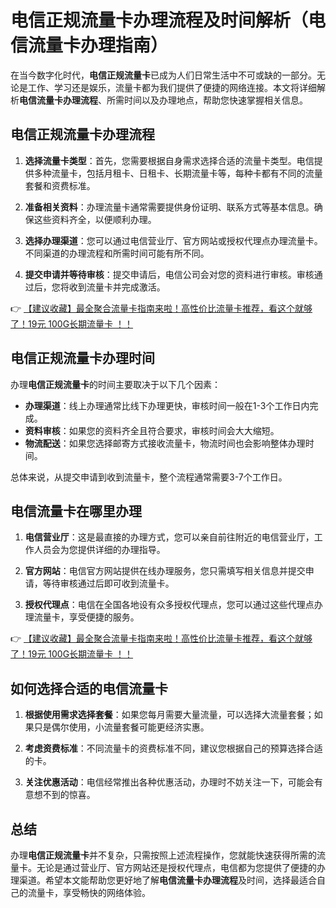 # 电信正规流量卡办理流程及时间解析（电信流量卡办理指南）

在当今数字化时代，**电信正规流量卡**已成为人们日常生活中不可或缺的一部分。无论是工作、学习还是娱乐，流量卡都为我们提供了便捷的网络连接。本文将详细解析**电信流量卡办理流程**、所需时间以及办理地点，帮助您快速掌握相关信息。

## 电信正规流量卡办理流程

1. **选择流量卡类型**：首先，您需要根据自身需求选择合适的流量卡类型。电信提供多种流量卡，包括月租卡、日租卡、长期流量卡等，每种卡都有不同的流量套餐和资费标准。

2. **准备相关资料**：办理流量卡通常需要提供身份证明、联系方式等基本信息。确保这些资料齐全，以便顺利办理。

3. **选择办理渠道**：您可以通过电信营业厅、官方网站或授权代理点办理流量卡。不同渠道的办理流程和所需时间可能有所不同。

4. **提交申请并等待审核**：提交申请后，电信公司会对您的资料进行审核。审核通过后，您将收到流量卡并完成激活。

👉 [【建议收藏】最全聚合流量卡指南来啦！高性价比流量卡推荐，看这个就够了！19元 100G长期流量卡 ！！](https://bit.ly/Liuliangka)

## 电信正规流量卡办理时间

办理**电信正规流量卡**的时间主要取决于以下几个因素：

- **办理渠道**：线上办理通常比线下办理更快，审核时间一般在1-3个工作日内完成。
- **资料审核**：如果您的资料齐全且符合要求，审核时间会大大缩短。
- **物流配送**：如果您选择邮寄方式接收流量卡，物流时间也会影响整体办理时间。

总体来说，从提交申请到收到流量卡，整个流程通常需要3-7个工作日。

## 电信流量卡在哪里办理

1. **电信营业厅**：这是最直接的办理方式，您可以亲自前往附近的电信营业厅，工作人员会为您提供详细的办理指导。

2. **官方网站**：电信官方网站提供在线办理服务，您只需填写相关信息并提交申请，等待审核通过后即可收到流量卡。

3. **授权代理点**：电信在全国各地设有众多授权代理点，您可以通过这些代理点办理流量卡，享受便捷的服务。

👉 [【建议收藏】最全聚合流量卡指南来啦！高性价比流量卡推荐，看这个就够了！19元 100G长期流量卡 ！！](https://bit.ly/Liuliangka)

## 如何选择合适的电信流量卡

1. **根据使用需求选择套餐**：如果您每月需要大量流量，可以选择大流量套餐；如果只是偶尔使用，小流量套餐可能更经济实惠。

2. **考虑资费标准**：不同流量卡的资费标准不同，建议您根据自己的预算选择合适的卡。

3. **关注优惠活动**：电信经常推出各种优惠活动，办理时不妨关注一下，可能会有意想不到的惊喜。

## 总结

办理**电信正规流量卡**并不复杂，只需按照上述流程操作，您就能快速获得所需的流量卡。无论是通过营业厅、官方网站还是授权代理点，电信都为您提供了便捷的办理渠道。希望本文能帮助您更好地了解**电信流量卡办理流程**及时间，选择最适合自己的流量卡，享受畅快的网络体验。